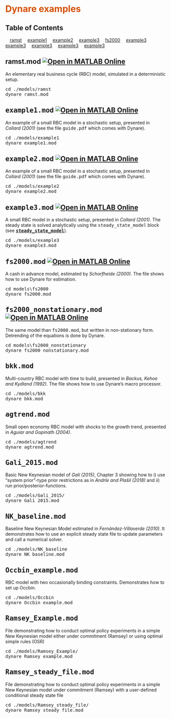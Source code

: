 <a name="T_5442E3AB"></a>
# <span style="color:rgb(213,80,0)">Dynare examples</span>
<a name="beginToc"></a>
## Table of Contents
&emsp;[ramst](#H_2765B1D4)
&emsp;[example1](#H_924133BF)
&emsp;[example2](#H_057F809F)
&emsp;[example3](#H_32D5D587)
&emsp;[fs2000](#H_FBB805EB)
&emsp;[example3](#H_32D5D587)
&emsp;[example3](#H_32D5D587)
&emsp;[example3](#H_32D5D587)
&emsp;[example3](#H_32D5D587)
&emsp;[example3](#H_32D5D587)

<a name="endToc"></a>
<a name="H_2765B1D4"></a>
## ramst.mod [![Open in MATLAB Online](https://www.mathworks.com/images/responsive/global/open-in-matlab-online.svg)](https://matlab.mathworks.com/open/github/v1?repo=ebenetce/DynareExamples&file=./models/ramst/main.m&line=1)

An elementary real business cycle (RBC) model, simulated in a deterministic setup.

<pre>
cd ./models/ramst
dynare ramst.mod
</pre>
<a name="H_924133BF"></a>
## <samp>example1.mod</samp> [![Open in MATLAB Online](https://www.mathworks.com/images/responsive/global/open-in-matlab-online.svg)](https://matlab.mathworks.com/open/github/v1?repo=ebenetce/DynareExamples&file=./models/example1/main.m&line=1)
 
An example of a small RBC model in a stochastic setup, presented in *Collard (2001)* (see the file <samp>guide.pdf</samp> which comes with Dynare).

<pre>
cd ./models/example1
dynare example1.mod
</pre>
<a name="H_057F809F"></a>
## <samp>example2.mod</samp> [![Open in MATLAB Online](https://www.mathworks.com/images/responsive/global/open-in-matlab-online.svg)](https://matlab.mathworks.com/open/github/v1?repo=ebenetce/DynareExamples&file=./models/example2/main.m&line=1)

An example of a small RBC model in a stochastic setup, presented in *Collard (2001)* (see the file <samp>guide.pdf</samp> which comes with Dynare).

<pre>
cd ./models/example2
dynare example2.mod
</pre>
<a name="H_32D5D587"></a>
## <samp>example3.mod</samp> [![Open in MATLAB Online](https://www.mathworks.com/images/responsive/global/open-in-matlab-online.svg)](https://matlab.mathworks.com/open/github/v1?repo=ebenetce/DynareExamples&file=DynareExamples.mlx&line=3)

A small RBC model in a stochastic setup, presented in *Collard (2001)*. The steady state is solved analytically using the <samp>steady_state_model</samp> block (see [**<samp>steady_state_model</samp>**](https://www.dynare.org/manual/the-model-file.html#steady_state_model)).

<pre>
cd ./models/example3
dynare example3.mod
</pre>
<a name="H_1DA975A5"></a>
## <samp>fs2000.mod</samp> [![Open in MATLAB Online](https://www.mathworks.com/images/responsive/global/open-in-matlab-online.svg)](https://matlab.mathworks.com/open/github/v1?repo=ebenetce/DynareExamples&file=./models/example3/main.m&line=1)

A cash in advance model, estimated by *Schorfheide (2000)*. The file shows how to use Dynare for estimation.

<pre>
cd models\fs2000
dynare fs2000.mod
</pre>
<a name="H_FBB805EB"></a>
## <samp>fs2000_nonstationary.mod</samp> [![Open in MATLAB Online](https://www.mathworks.com/images/responsive/global/open-in-matlab-online.svg)](https://matlab.mathworks.com/open/github/v1?repo=ebenetce/DynareExamples&file=./models/fs2000/main.m&line=1)

The same model than <samp>fs2000.mod</samp>, but written in non-stationary form. Detrending of the equations is done by Dynare.

<pre>
cd models\fs2000_nonstationary
dynare fs2000_nonstationary.mod
</pre>
<a name="H_C8E8493C"></a>
## <samp>bkk.mod</samp>

Multi-country RBC model with time to build, presented in *Backus, Kehoe and Kydland (1992)*. The file shows how to use Dynare’s macro processor.

<pre>
cd ./models/bkk
dynare bkk.mod
</pre>
<a name="H_0D47BFA4"></a>
## <samp>agtrend.mod</samp>

Small open economy RBC model with shocks to the growth trend, presented in *Aguiar and Gopinath (2004)*.

<pre>
cd ./models/agtrend
dynare agtrend.mod
</pre>
<a name="H_BA98565B"></a>
## <samp>Gali_2015.mod</samp>

Basic New Keynesian model of *Galí (2015)*, Chapter 3 showing how to i) use “system prior”-type prior restrictions as in *Andrle and Plašil (2018)* and ii) run prior/posterior-functions.

<pre>
cd ./models/Gali_2015/
dynare Gali_2015.mod
</pre>
<a name="H_D48BD1C1"></a>
## <samp>NK_baseline.mod</samp>

Baseline New Keynesian Model estimated in *Fernández-Villaverde (2010)*. It demonstrates how to use an explicit steady state file to update parameters and call a numerical solver.

<pre>
cd ./models/NK_baseline
dynare NK_baseline.mod
</pre>
<a name="H_6AC90C0E"></a>
## <samp>Occbin_example.mod</samp>

RBC model with two occasionally binding constraints. Demonstrates how to set up Occbin.

<pre>
cd ./models/Occbin
dynare Occbin_example.mod
</pre>
<a name="H_CF1D1EEA"></a>
## <samp>Ramsey_Example.mod</samp>

File demonstrating how to conduct optimal policy experiments in a simple New Keynesian model either under commitment (Ramsey) or using optimal simple rules (OSR)

<pre>
cd ./models/Ramsey_Example/
dynare Ramsey_example.mod
</pre>
<a name="H_2198765D"></a>
## <samp>Ramsey_steady_file.mod</samp>

File demonstrating how to conduct optimal policy experiments in a simple New Keynesian model under commitment (Ramsey) with a user-defined conditional steady state file

<pre>
cd ./models/Ramsey_steady_file/
dynare Ramsey_steady_file.mod
</pre>
